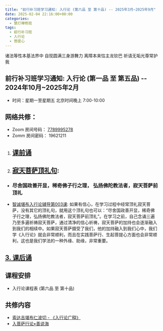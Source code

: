 ```yaml
---
title: "前行补习班学习通知: 入行论 (第六品 至 第十品) -- 2025年3月~2025年9月"
date: 2025-02-04 22:16:00+00:00
categories:
  - 慧灯禅修班
tags:
  - 前行补习班
  - 入行论
  - 菩提心
---
```




诸法等性本基法界中 自现圆满三身游舞力
离障本来怙主龙钦巴 祈请无垢光尊常护我

## 前行补习班学习通知: 入行论 (第一品 至 第五品) -- 2024年10月~2025年2月

* 时间：星期一至星期五  北京时间晚上 7:00-10:00

## 网络共修：

* Zoom 房间号码： [7789995278](<>)
* Zomm 房间密码： 19621211

1. ## [课前诵](<>)
2. ## [寂天菩萨顶礼句](<>):

* ### 尽舍国政善开显，稀奇佛子行之理， 弘扬佛陀教法者，寂天菩萨前顶礼
* [智诚堪布入行论辅导第003课](<>): 如果有信心，在学习过程中经常顶礼寂天菩萨，没有其它的顶礼句，就用这个顶礼句也可以：“尽舍国政善开显，稀奇佛子行之理，弘扬佛陀教法者，寂天菩萨前顶礼”。在学习之前，自己念诵三遍乃至多遍祈祷寂天菩萨，通过清净的信心祈祷，寂天菩萨的加持也会逐渐融入到我们的相续中。如果寂天菩萨摄受了我们，他的加持融入到我们心中，我们学《入行论》就会非常顺利，而且在实践菩萨行、生起菩提心方面也会非常顺利，这也是我们学法的一种外缘、助缘，非常重要。

## [3. 课后诵](<>)





## 课程安排

* 入行论课程表 (第六品 至 第十品) 

## 共修内容

* [索达吉堪布仁波切 - 《入行论广释》](<>)
* [入菩萨行论•善说海](https://huidengchanxiu.net/refs/rxl/ssh#%E7%AC%AC%E4%B8%80%E5%93%81-%E8%8F%A9%E6%8F%90%E5%BF%83%E5%88%A9%E7%9B%8A)
